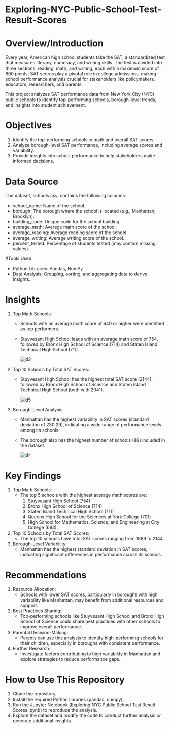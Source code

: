 # Exploring-NYC-Public-School-Test-Result-Scores

# Overview/Introduction
Every year, American high school students take the SAT, a standardized test that measures literacy, numeracy, and writing skills. The test is divided into three sections: reading, math, and writing, each with a maximum score of 800 points. SAT scores play a pivotal role in college admissions, making school performance analysis crucial for stakeholders like policymakers, educators, researchers, and parents.

This project analyzes SAT performance data from New York City (NYC) public schools to identify top-performing schools, borough-level trends, and insights into student achievement.

# Objectives

1. Identify the top-performing schools in math and overall SAT scores.
2. Analyze borough-level SAT performance, including average scores and variability.
3. Provide insights into school performance to help stakeholders make informed decisions.

# Data Source

The dataset, schools.csv, contains the following columns:
  - school_name: Name of the school.
  - borough: The borough where the school is located (e.g., Manhattan, Brooklyn).
  - building_code: Unique code for the school building.
  - average_math: Average math score of the school.
  - average_reading: Average reading score of the school.
  - average_writing: Average writing score of the school.
  - percent_tested: Percentage of students tested (may contain missing values).

#Tools Used

  - Python Libraries: Pandas, NumPy
  - Data Analysis: Grouping, sorting, and aggregating data to derive insights.

# Insights

1. Top Math Schools:
    - Schools with an average math score of 640 or higher were identified as top performers.
    - Stuyvesant High School leads with an average math score of 754, followed by Bronx High School of Science (714) and Staten Island Technical High School (711).
  
      ![d3](https://github.com/user-attachments/assets/9ca9da7e-c9b9-4642-bbff-1a97f3f4f7fc)

2. Top 10 Schools by Total SAT Scores:
    - Stuyvesant High School has the highest total SAT score (2144), followed by Bronx High School of Science and Staten Island Technical High School (both with 2041).
  
      ![d5](https://github.com/user-attachments/assets/bf73da0a-61d7-4208-aab2-51fbb2bfdf19)

3. Borough-Level Analysis:
    - Manhattan has the highest variability in SAT scores (standard deviation of 230.29), indicating a wide range of performance levels among its schools.
    - The borough also has the highest number of schools (89) included in the dataset.
  
      ![d4](https://github.com/user-attachments/assets/567daea8-339c-4384-89fd-c2cfd57d3685)


# Key Findings

1. Top Math Schools:
    - The top 5 schools with the highest average math scores are:
        1. Stuyvesant High School (754)
        2. Bronx High School of Science (714)
        3. Staten Island Technical High School (711)
        4. Queens High School for the Sciences at York College (701)
        5. High School for Mathematics, Science, and Engineering at City College (683).
2. Top 10 Schools by Total SAT Scores:
    - The top 10 schools have total SAT scores ranging from 1889 to 2144.
3. Borough-Level Variability:
    - Manhattan has the highest standard deviation in SAT scores, indicating significant differences in performance across its schools.

# Recommendations

1. Resource Allocation:
    - Schools with lower SAT scores, particularly in boroughs with high variability like Manhattan, may benefit from additional resources and support.
2. Best Practices Sharing:
    - Top-performing schools like Stuyvesant High School and Bronx High School of Science could share best practices with other schools to improve overall performance.
3. Parental Decision-Making:
    - Parents can use this analysis to identify high-performing schools for their children, especially in boroughs with consistent performance.
4. Further Research:
    - Investigate factors contributing to high variability in Manhattan and explore strategies to reduce performance gaps.

# How to Use This Repository

1. Clone the repository.
2. Install the required Python libraries (pandas, numpy).
3. Run the Jupyter Notebook (Exploring NYC Public School Test Result Scores.ipynb) to reproduce the analysis.
4. Explore the dataset and modify the code to conduct further analysis or generate additional insights.
